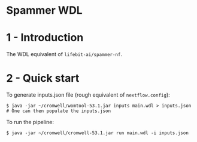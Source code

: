 # Spammer WDL

# 1 - Introduction

The WDL equivalent of `lifebit-ai/spammer-nf`.

# 2 - Quick start

To generate inputs.json file (rough equivalent of `nextflow.config`):
```
$ java -jar ~/cromwell/womtool-53.1.jar inputs main.wdl > inputs.json
# One can then populate the inputs.json
```

To run the pipeline:
```
$ java -jar ~/cromwell/cromwell-53.1.jar run main.wdl -i inputs.json
```


